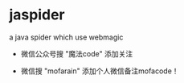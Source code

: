 # jaspider
a java spider which use webmagic

- 微信公众号搜 "魔法code" 添加关注

- 微信搜 "mofarain" 添加个人微信备注mofacode！
